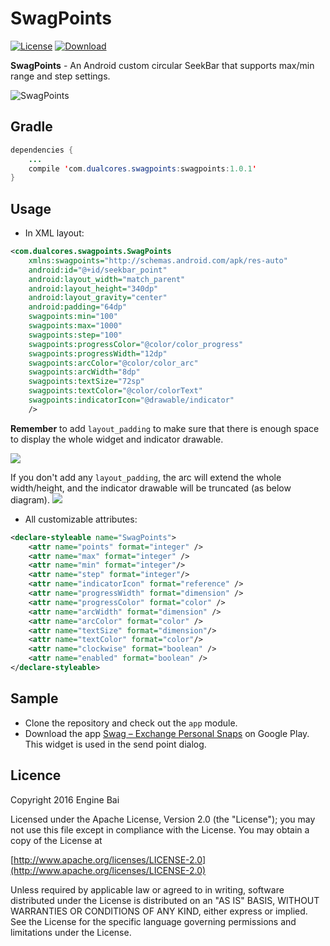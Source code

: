 # SwagPoints
[![License](https://img.shields.io/badge/license-Apache%202-green.svg)](https://www.apache.org/licenses/LICENSE-2.0)
[ ![Download](https://api.bintray.com/packages/enginebai/DualCores/SwagPoints/images/download.svg?version=v1.0.1) ](https://bintray.com/enginebai/DualCores/SwagPoints/v1.0.1/link)

**SwagPoints** - An Android custom circular SeekBar that supports max/min range and step settings.

![SwagPoints](https://raw.githubusercontent.com/enginebai/SwagPoints/master/art/graphic.png)

## Gradle

```java
dependencies {
	...
	compile 'com.dualcores.swagpoints:swagpoints:1.0.1'
}
```

## Usage

* In XML layout: 

```xml
<com.dualcores.swagpoints.SwagPoints
    xmlns:swagpoints="http://schemas.android.com/apk/res-auto"
    android:id="@+id/seekbar_point"
    android:layout_width="match_parent"
    android:layout_height="340dp"
    android:layout_gravity="center"
    android:padding="64dp"
    swagpoints:min="100"
    swagpoints:max="1000"
    swagpoints:step="100"
    swagpoints:progressColor="@color/color_progress"
    swagpoints:progressWidth="12dp"
    swagpoints:arcColor="@color/color_arc"
    swagpoints:arcWidth="8dp"
    swagpoints:textSize="72sp"
    swagpoints:textColor="@color/colorText"
    swagpoints:indicatorIcon="@drawable/indicator"
    />
```
**Remember** to add `layout_padding` to make sure that there is enough space to display the whole widget and indicator drawable.

![](https://raw.githubusercontent.com/enginebai/SwagPoints/master/art/padding1.png)

If you don't add any `layout_padding`, the arc will extend the whole width/height, and the indicator drawable will be truncated (as below diagram).
![](https://raw.githubusercontent.com/enginebai/SwagPoints/master/art/padding2.png)

* All customizable attributes:

```xml
<declare-styleable name="SwagPoints">
    <attr name="points" format="integer" />
    <attr name="max" format="integer" />
    <attr name="min" format="integer"/>
    <attr name="step" format="integer"/>
    <attr name="indicatorIcon" format="reference" />
    <attr name="progressWidth" format="dimension" />
    <attr name="progressColor" format="color" />
    <attr name="arcWidth" format="dimension" />
    <attr name="arcColor" format="color" />
    <attr name="textSize" format="dimension"/>
    <attr name="textColor" format="color"/>
    <attr name="clockwise" format="boolean" />
    <attr name="enabled" format="boolean" />
</declare-styleable>
```

## Sample
* Clone the repository and check out the `app` module.
* Download the app [Swag – Exchange Personal Snaps](https://play.google.com/store/apps/details?id=com.machipopo.swag) on Google Play. This widget is used in the send point dialog.

## Licence
Copyright 2016 Engine Bai

Licensed under the Apache License, Version 2.0 (the "License");
you may not use this file except in compliance with the License.
You may obtain a copy of the License at

[http://www.apache.org/licenses/LICENSE-2.0](http://www.apache.org/licenses/LICENSE-2.0)

Unless required by applicable law or agreed to in writing, software
distributed under the License is distributed on an "AS IS" BASIS,
WITHOUT WARRANTIES OR CONDITIONS OF ANY KIND, either express or implied.
See the License for the specific language governing permissions and
limitations under the License.
